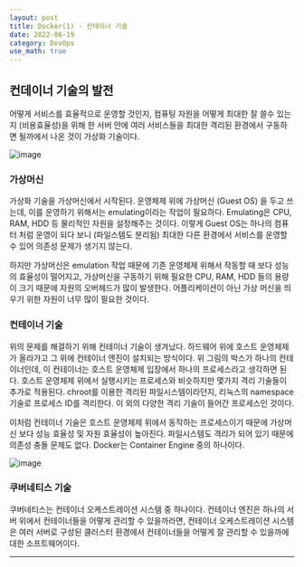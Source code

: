 ```yaml
---
layout: post
title: Docker(1) - 컨테이너 기술
date: 2022-06-19
category: DevOps
use_math: true
---
```


## 컨데이너 기술의 발전

어떻게 서비스를 효율적으로 운영할 것인지, 컴퓨팅 자원을 어떻게 최대한 잘 쓸수 있는지 (비용효율성)을 위해 한 서버 안에 여러 서비스들을 최대한 격리된 환경에서 구동하면 될까에서 나온 것이 가상화 기술이다. 

![image](https://user-images.githubusercontent.com/61526722/174462292-d1c3778a-dbe1-4b8e-9205-7d22d4867c94.png)

### 가상머신 

가상화 기술을 가상머신에서 시작된다. 운영체제 위에 가상머신 (Guest OS) 을 두고 쓰는데, 이를 운영하기 위해서는 emulating이라는 작업이 필요하다. Emulating은 CPU, RAM, HDD 등 물리적인 자원을 설정해주는 것이다. 이렇게 Guest OS는 하나의 컴퓨터 처럼 운영이 되다 보니 (파일스템도 분리됨) 최대한 다른 환경에서 서비스를 운영할 수 있어 의존성 문제가 생기지 않는다. 

하지만 가상머신은 emulation 작업 때문에 기존 운영체제 위해서 작동할 때 보다 성능의 효율성이 떨어지고, 가상머신을 구동하기 위해 필요한 CPU, RAM, HDD 들의 용량이 크기 때문에 자원의 오버헤드가 많이 발생한다. 어플리케이션이 아닌 가상 머신을 띄우기 위한 자원이 너무 많이 필요한 것이다.  

### 컨테이너 기술

위의 문제를 해결하기 위해 컨테이너 기술이 생겨났다. 하드웨어 위에 호스트 운영체제가 올라가고 그 위에 컨테이너 엔진이 설치되는 방식이다. 위 그림의 박스가 하나의 컨테이너인데, 이 컨테이너는 호스트 운영체제 입장에서 하나의 프로세스라고 생각하면 된다. 호스트 운영체제 위에서 실행시키는 프로세스와 비슷하지만 몇가지 격리 기술들이 추가로 적용된다. chroot를 이용한 격리된 파일시스템이라던지, 리눅스의 namespace 기술로 프로세스 ID를 격리한다. 이 외의 다양한 격리 기술이 들어간 프로세스인 것이다. 

이처럼 컨테이너 기술은 호스트 운영체제 위에서 동작하는 프로세스이기 때문에 가상머신 보다 성능 효율성 및 자원 효율성이 높아진다. 파일시스템도 격리가 되어 있기 때문에 의존성 충돌 문제도 없다. Docker는 Container Engine 중의 하나이다. 

![image](https://user-images.githubusercontent.com/61526722/174462651-d824b38d-b8db-4a0e-8b81-4296e73329cc.png)

### 쿠버네티스 기술

쿠버네티스는 컨테이너 오케스트레이션 시스템 중 하나이다. 컨테이너 엔진은 하나의 서버 위에서 컨테이너들을 어떻게 관리할 수 있을까라면, 컨테이너 오케스트레이션 시스템은 여러 서버로 구성된 클러스터 환경에서 컨테이너들을 어떻게 잘 관리할 수 있을까에 대한 소프트웨어이다. 

--------
